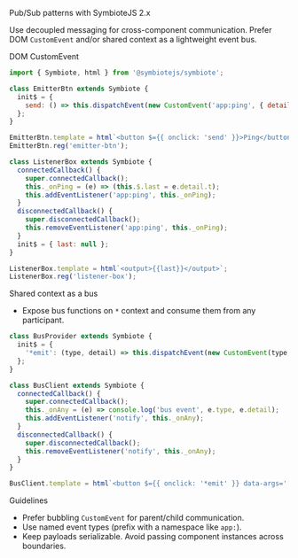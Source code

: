Pub/Sub patterns with SymbioteJS 2.x

Use decoupled messaging for cross-component communication. Prefer DOM `CustomEvent` and/or shared context as a lightweight event bus.

DOM CustomEvent

```js
import { Symbiote, html } from '@symbiotejs/symbiote';

class EmitterBtn extends Symbiote {
  init$ = {
    send: () => this.dispatchEvent(new CustomEvent('app:ping', { detail: { t: Date.now() }, bubbles: true }))
  };
}

EmitterBtn.template = html`<button $={{ onclick: 'send' }}>Ping</button>`;
EmitterBtn.reg('emitter-btn');

class ListenerBox extends Symbiote {
  connectedCallback() {
    super.connectedCallback();
    this._onPing = (e) => (this.$.last = e.detail.t);
    this.addEventListener('app:ping', this._onPing);
  }
  disconnectedCallback() {
    super.disconnectedCallback();
    this.removeEventListener('app:ping', this._onPing);
  }
  init$ = { last: null };
}

ListenerBox.template = html`<output>{{last}}</output>`;
ListenerBox.reg('listener-box');
```

Shared context as a bus

- Expose bus functions on `*` context and consume them from any participant.

```js
class BusProvider extends Symbiote {
  init$ = {
    '*emit': (type, detail) => this.dispatchEvent(new CustomEvent(type, { detail, bubbles: true })),
  };
}

class BusClient extends Symbiote {
  connectedCallback() {
    super.connectedCallback();
    this._onAny = (e) => console.log('bus event', e.type, e.detail);
    this.addEventListener('notify', this._onAny);
  }
  disconnectedCallback() {
    super.disconnectedCallback();
    this.removeEventListener('notify', this._onAny);
  }
}

BusClient.template = html`<button $={{ onclick: '*emit' }} data-args='["notify", {"ok":true}]'>Notify</button>`;
```

Guidelines

- Prefer bubbling `CustomEvent` for parent/child communication.
- Use named event types (prefix with a namespace like `app:`).
- Keep payloads serializable. Avoid passing component instances across boundaries.

